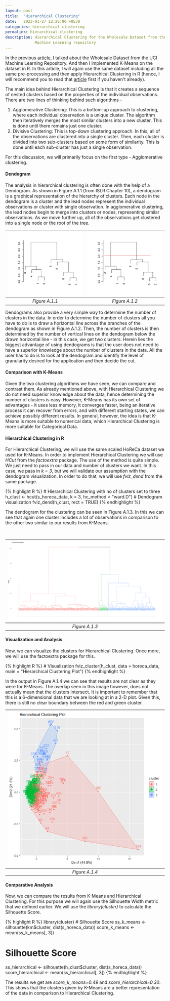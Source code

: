 ```yaml
---
layout: post
title:  "Hierarchical Clustering"
date:   2023-01-27 12:26:00 +0530
categories: hierarchical clustering
permalink: hierarchical-clustering
description: Hierarchical Clustering for the Wholesale Dataset from the UCI
             Machine Learning repository
---
```


In the previous [article](https://subclassy.github.io/kmeans-clustering/), I
talked about the Wholesale Dataset from the UCI Machine Learning Repository. And
then I implemented K-Means on the dataset in R. In this article, I will again 
use the same dataset including all the same pre-processing and then apply 
Hierarchical Clustering in R (hence, I will recommend you to read that 
[article](https://subclassy.github.io/kmeans-clustering/) first if you haven't 
already).

The main idea behind Hierarchical Clustering is that it creates a sequence of 
nested clusters based on the properties of the individual observations. There 
are two lines of thinking behind such algorithms -
1. Agglomerative Clustering: This is a bottom-up approach to clustering, where 
each individual observation is a unique cluster. The algorithm then iteratively 
merges the most similar clusters into a new cluster. This is done until there 
remains just one cluster.
2. Divisive Clustering: This is top-down clustering approach. In this, all of 
the observations are clustered into a single cluster. Then, each cluster is 
divided into two sub-clusters based on some form of similarity. This is done 
until each sub-cluster has just a single observation.

For this discussion, we will primarily focus on the first type - Agglomerative 
clustering.

#### Dendogram
The analysis in hierarchical clustering is often done with the help of a Dendogram. As shown in
Figure A.1.1 (from ISLR Chapter 10), a dendogram is a graphical representation of the hierarchy
of clusters. Each node in the dendogram is a cluster and the lead nodes represent the individual
observations or cluster with single observation. In agglomerative clustering, the lead nodes begin to
merge into clusters or nodes, representing similar observations. As we move further up, all of the
observations get clustered into a single node or the root of the tree.

| ![Dendogram](../assets/images/hierarchical/dendogram_eg.png "Figure A.1.1") | ![Dendogram](../assets/images/hierarchical/dendogram_eg_cut.png "Figure A.1.2") |
|:--:| :--:| 
| *Figure A.1.1* | *Figure A.1.2* |

Dendograms also provide a very simple way to determine the number of clusters in the data. In order
to determine the number of clusters all you have to do is to draw a horizontal line across the branches
of the dendogram as shown in Figure A.1.2. Then, the number of clusters is then determined by the
number of vertical lines on the dendogram below the drawn horizontal line - in this case, we get two
clusters. Herein lies the biggest advantage of using dendograms is that the user does not need to have
a superior knowledge about the number of clusters in the data. All the user has to do is to look at the
dendogram and identify the level of granularity desired for the application and then decide the cut.

#### Comparison with K-Means

Given the two clustering algorithms we have seen, we can compare and contrast them. As already
mentioned above, with Hierarchical Clustering we do not need superior knowledge about the data,
hence determining the number of clusters is easy. However, K-Means has its own set of advantages -
it uses less memory, it converges faster, being an iterative process it can recover from errors, and with
different starting states, we can achieve possibly different results. In general, however, the idea is
that K-Means is more suitable to numerical data, which Hierarchical Clustering is more suitable for
Categorical Data.

#### Hierarchical Clustering in R

For Hierarchical Clustering, we will use the same scaled HoReCa dataset we used for K-Means. In
order to implement Hierarchical Clustering we will use *HCut* from the *factoextra* package. The use
of the method is quite simple. We just need to pass in our data and number of clusters we want. In
this case, we pass in *k = 3*, but we will validate our assumption with the dendogram visualization. In
order to do that, we will use *fviz_dend* from the same package.

<div class="overflow-table custom-highlight">
{% highlight R %}
# Hierarchical Clustering with no of clusters set to three
h_clust <- hcut(s_horeca_data, k = 3, hc_method = "ward.D")
# Dendogram visualization
fviz_dend(h_clust, rect = TRUE)
{% endhighlight %}
</div>

The dendogram for the clustering can be seen in Figure A.1.3. In this we can see that again one cluster
includes a lot of observations in comparison to the other two similar to our results from K-Means.

<br />

| ![Dendogram](../assets/images/hierarchical/dendogram_horeca.png "Figure A.1.3") | 
|:--:| 
| *Figure A.1.3* |

#### Visualization and Analysis
Now, we can visualize the clusters for Hierarchical Clustering. Once more, we will use the
factoextra package for this. 

<div class="overflow-table custom-highlight">
{% highlight R %}
# Visualization
fviz_cluster(h_clust, data = horeca_data,
          main = "Hierarchical Clustering Plot")
{% endhighlight %}
</div>

In the output in Figure A.1.4 we can see that results are not clear as they were
for K-Means. The overlap seen in this image however, does not actually mean that
the clusters intersect. It is important to remember that this is a 6-dimensional 
data that we are looking at
in a 2-D plot. Given this, there is still no clear boundary between the red and
green cluster.

| ![Clusters](../assets/images/hierarchical/hierarchical_cluster.png "Figure A.1.4") | 
|:--:| 
| *Figure A.1.4* |

#### Comparative Analysis

Now, we can compare the results from K-Means and Hierarchical Clustering. For this
purpose we will again use the Silhouette Width metric that we defined earlier.
We will use the *library(cluster)* to calculate the 
Silhouette Score.

<div class="overflow-table custom-highlight">
{% highlight R %}
library(cluster)  
# Silhouette Score
ss_k_means <- silhouette(km$cluster, dist(s_horeca_data))
score_k_means <- mean(ss_k_means[, 3])

# Silhouette Score
ss_hierarchical <- silhouette(h_clust$cluster, dist(s_horeca_data))
score_hierarchical <- mean(ss_hierarchical[, 3])
{% endhighlight %}
</div>

The results we get are *score_k_means=0.49* and *score_hierarchical=0.30*.
This shows that the clusters given by K-Means are a better representation of the data
in comparison to Hierarchical Clustering.